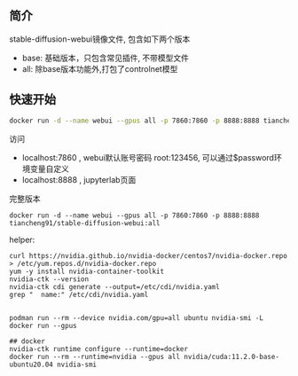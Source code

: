 ## 简介

stable-diffusion-webui镜像文件, 包含如下两个版本
- base: 基础版本，只包含常见插件, 不带模型文件
- all:  除base版本功能外,打包了controlnet模型

## 快速开始
```bash
docker run -d --name webui --gpus all -p 7860:7860 -p 8888:8888 tiancheng91/stable-diffusion-webui
```

访问 
 - localhost:7860 , webui默认账号密码 root:123456, 可以通过$password环境变量自定义
 - localhost:8888 , jupyterlab页面

完整版本

```
docker run -d --name webui --gpus all -p 7860:7860 -p 8888:8888 tiancheng91/stable-diffusion-webui:all
```


helper:
```
curl https://nvidia.github.io/nvidia-docker/centos7/nvidia-docker.repo > /etc/yum.repos.d/nvidia-docker.repo
yum -y install nvidia-container-toolkit
nvidia-ctk --version
nvidia-ctk cdi generate --output=/etc/cdi/nvidia.yaml
grep "  name:" /etc/cdi/nvidia.yaml


podman run --rm --device nvidia.com/gpu=all ubuntu nvidia-smi -L
docker run --gpus 

## docker
nvidia-ctk runtime configure --runtime=docker
docker run --rm --runtime=nvidia --gpus all nvidia/cuda:11.2.0-base-ubuntu20.04 nvidia-smi

